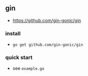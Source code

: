 ## gin
* https://github.com/gin-gonic/gin


### install
* `go get github.com/gin-gonic/gin`


### quick start
* see `example.go`

